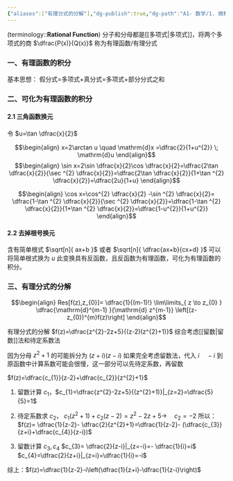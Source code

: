 ```yaml
---
{"aliases":["有理分式的分解"],"dg-publish":true,"dg-path":"A1- 数学/1. 微积分/4.4 有理函数.md","permalink":"/A1- 数学/1. 微积分/4.4 有理函数/","dgPassFrontmatter":true,"noteIcon":"","created":"2024-05-24T19:37:47.000+08:00","updated":"2025-06-13T17:27:11.000+08:00"}
---
```


 (terminology::**Rational  Function**)
分子和分母都是[[多项式\|多项式]]，将两个多项式的商 $\dfrac{P(x)}{Q(x)}$ 称为有理函数/有理分式
### 一、有理函数的积分
基本思想： 假分式=多项式+真分式=多项式+部分分式之和

### 二、可化为有理函数的积分
#### 2.1 三角函数换元
令 $u=\tan \dfrac{x}{2}$

$$\begin{align}
x=2\arctan u \quad  \mathrm{d}x =\dfrac{2}{1+u^{2}} \; \mathrm{d}u
\end{align}$$
$$\begin{align}
\sin x=2\sin \dfrac{x}{2}\cos \dfrac{x}{2}=\dfrac{2\tan \dfrac{x}{2}}{\sec ^{2} \dfrac{x}{2}}=\dfrac{2\tan \dfrac{x}{2}}{1+\tan ^{2} \dfrac{x}{2}}=\dfrac{2u}{1+u}
\end{align}$$

$$\begin{align}
\cos x=\cos^{2} \dfrac{x}{2} -\sin ^{2} \dfrac{x}{2}= \dfrac{1-\tan ^{2} \dfrac{x}{2}}{\sec ^{2} \dfrac{x}{2}}=\dfrac{1-\tan ^{2} \dfrac{x}{2}}{1+\tan ^{2} \dfrac{x}{2}}=\dfrac{1-u^{2}}{1+u^{2}}
\end{align}$$

#### 2.2 去掉根号换元
含有简单根式 $\sqrt[n]{ ax+b }$ 或者 $\sqrt[n]{ \dfrac{ax+b}{cx+d} }$
可以将简单根式换为 $u$
此变换具有反函数，且反函数为有理函数，可化为有理函数的积分。
### 三、有理分式的分解
$$\begin{align}
Res[f(z),z_{0}]= \dfrac{1}{(m-1)!} \lim\limits_{ z \to z_{0} } \dfrac{\mathrm{d}^{m-1} }{\mathrm{d} z^{m-1}} \left[(z-z_{0})^{m}f(z)\right] 
\end{align}$$

有理分式的分解 $f(z)=\dfrac{z^{2}-2z+5}{(z-2)(z^{2}+1)}$ 
综合考虑[[留数\|留数]]法和待定系数法


因为分母 $z^{2}+1$ 的可能拆分为 $(z+i)(z-i)$ 
如果完全考虑留数法，代入 $i\quad -i$ 到原函数中计算系数可能会很慢，这一部分可以先待定系数，再留数


$f(z)=\dfrac{c_{1}}{z-2}+\dfrac{c_{2}}{z^{2}+1}$
1. 留数计算 $c_{1}$，$c_{1}=\dfrac{z^{2}-2z+5}{(z^{2}+1)}|_{z=2}=\dfrac{5}{5}=1$

2. 待定系数求 $c_{2}$， $c_{1}(z^{2}+1)+c_{2}(z-2)=z^{2}-2z+5  \to \quad c_{2}=-2$
	所以：$f(z)= \dfrac{1}{z-2}- \dfrac{2}{z^{2}+1}=\dfrac{1}{z-2}- (\dfrac{c_{3}}{z+i}+\dfrac{c_{4}}{z-i})$

3. 留数计算 $c_{3},c_{4}$
	$c_{3}= \dfrac{2}{z-i}|_{z=-i}=- \dfrac{1}{i}=i$
	$c_{4}=\dfrac{2}{z+i}|_{z=i}=\dfrac{1}{i}=-i$

综上：$f(z)=\dfrac{1}{z-2}-i\left(\dfrac{1}{z+i}-\dfrac{1}{z-i}\right)$


